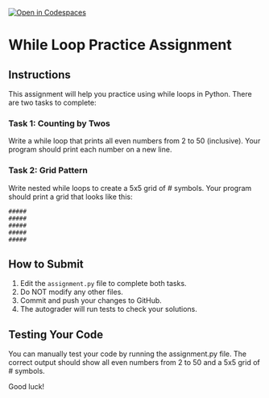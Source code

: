 [![Open in Codespaces](https://classroom.github.com/assets/launch-codespace-2972f46106e565e64193e422d61a12cf1da4916b45550586e14ef0a7c637dd04.svg)](https://classroom.github.com/open-in-codespaces?assignment_repo_id=18895955)
# While Loop Practice Assignment

## Instructions

This assignment will help you practice using while loops in Python. There are two tasks to complete:

### Task 1: Counting by Twos
Write a while loop that prints all even numbers from 2 to 50 (inclusive). Your program should print each number on a new line.

### Task 2: Grid Pattern
Write nested while loops to create a 5x5 grid of # symbols. Your program should print a grid that looks like this:

```
#####
#####
#####
#####
#####
```

## How to Submit
1. Edit the `assignment.py` file to complete both tasks.
2. Do NOT modify any other files.
3. Commit and push your changes to GitHub.
4. The autograder will run tests to check your solutions.

## Testing Your Code
You can manually test your code by running the assignment.py file. The correct output should show all even numbers from 2 to 50 and a 5x5 grid of # symbols.

Good luck!